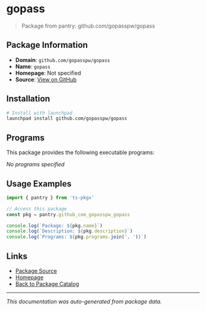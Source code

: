 # gopass

> Package from pantry: github.com/gopasspw/gopass

## Package Information

- **Domain**: `github.com/gopasspw/gopass`
- **Name**: `gopass`
- **Homepage**: Not specified
- **Source**: [View on GitHub](https://github.com/pkgxdev/pantry/tree/main/projects/github.com/gopasspw/gopass/package.yml)

## Installation

```bash
# Install with launchpad
launchpad install github.com/gopasspw/gopass
```

## Programs

This package provides the following executable programs:

*No programs specified*

## Usage Examples

```typescript
import { pantry } from 'ts-pkgx'

// Access this package
const pkg = pantry.github_com_gopasspw_gopass

console.log(`Package: ${pkg.name}`)
console.log(`Description: ${pkg.description}`)
console.log(`Programs: ${pkg.programs.join(', ')}`)
```

## Links

- [Package Source](https://github.com/pkgxdev/pantry/tree/main/projects/github.com/gopasspw/gopass/package.yml)
- [Homepage](#)
- [Back to Package Catalog](../package-catalog.md)

---

*This documentation was auto-generated from package data.*

